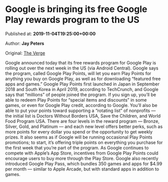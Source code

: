 
# Google is bringing its free Google Play rewards program to the US

Published at: **2019-11-04T19:25:00+00:00**

Author: **Jay Peters**

Original: [The Verge](https://www.theverge.com/2019/11/4/20948098/google-play-pass-rewards-program-points-us-apple-app-store-arcade)

Google announced today that its free rewards program for Google Play is rolling out over the next week in the US (via Android Central). Google says the program, called Google Play Points, will let you earn Play Points for anything you buy on Google Play, as well as for downloading “featured free apps and games.” Google Play Points first launched in Japan in September 2018 and South Korea in April 2019, according to TechCrunch, and Google says that “millions” of people joined the program.
If you sign up, you’ll be able to redeem Play Points for “special items and discounts” in some games, or even for Google Play credit, according to Google. You’ll also be able to put your points toward supporting a “rotating list” of nonprofits — the initial list is Doctors Without Borders USA, Save the Children, and World Food Program USA.
There are four levels in the reward program — Bronze, Silver, Gold, and Platinum — and each new level offers better perks, such as more points for every dollar you spend or the opportunity to get weekly prizes. It also seems as if Google will be running occasional Play Points promotions; to start, it’s offering triple points on everything you purchase for the first week that you’re part of the program.
As Google continues to compete with Apple’s App Store, incentives from Google Play Points could encourage users to buy more through the Play Store. Google also recently introduced Google Play Pass, which bundles 350 games and apps for $4.99 per month — similar to Apple Arcade, but with standard apps in addition to games.
